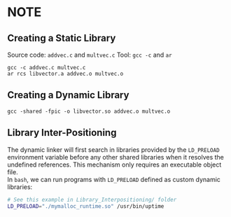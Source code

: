 # NOTE

## Creating a Static Library

Source code: `addvec.c` and `multvec.c`
Tool: `gcc -c` and `ar`

```shell
gcc -c addvec.c multvec.c
ar rcs libvector.a addvec.o multvec.o
```

## Creating a Dynamic Library

```shell
gcc -shared -fpic -o libvector.so addvec.o multvec.o
```

## Library Inter-Positioning

The dynamic linker will first search in libraries provided by the `LD_PRELOAD` environment variable before any other shared libraries when it resolves the undefined references. This mechanism only requires an executable object file.  
In `bash`, we can run programs with `LD_PRELOAD` defined as custom dynamic libraries:

```bash
# See this example in Library_Interpositioning/ folder
LD_PRELOAD="./mymalloc_runtime.so" /usr/bin/uptime
```

